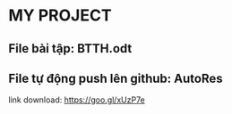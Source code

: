 # MY PROJECT
## File bài tập: BTTH.odt
## File tự động push lên github: AutoRes
link download: https://goo.gl/xUzP7e 

